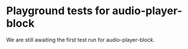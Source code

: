# Playground tests for audio-player-block
We are still awaiting the first test run for audio-player-block.

